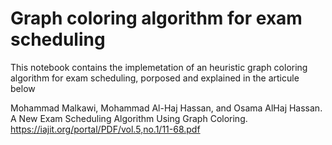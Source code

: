 # Graph coloring algorithm for exam scheduling

This notebook contains the implemetation of an heuristic graph coloring algorithm for exam scheduling, porposed and explained in the articule below

Mohammad Malkawi, Mohammad Al-Haj Hassan, and Osama AlHaj Hassan. A New Exam Scheduling Algorithm Using Graph
Coloring. https://iajit.org/portal/PDF/vol.5,no.1/11-68.pdf
